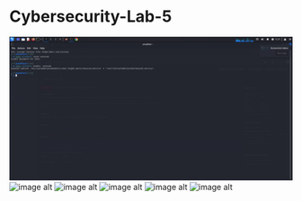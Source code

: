 # Cybersecurity-Lab-5
![image alt](https://github.com/AlizadaUlvi/Cybersecurity-Lab-5/blob/39b8d4be67d6820df57a64116708f69b21c76bf7/nessus/starting%20nessus.jpg)
![image alt]()
![image alt]()
![image alt]()
![image alt]()
![image alt]()
